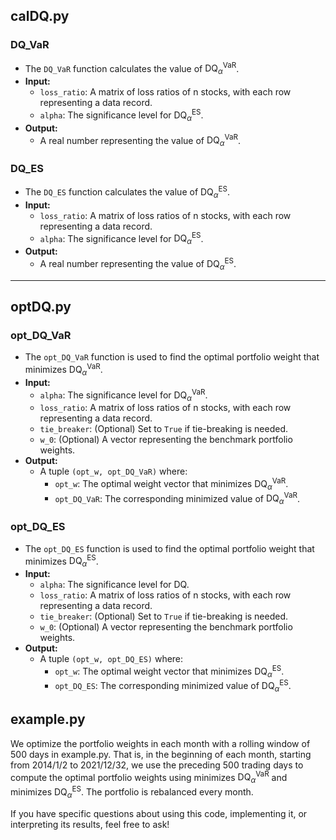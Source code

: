 ## calDQ.py

### DQ_VaR

- The `DQ_VaR` function calculates the value of $\mathrm{DQ}^{\mathrm{VaR}}_\alpha$.
- **Input:**
  - `loss_ratio`: A matrix of loss ratios of n stocks, with each row representing a data record.
  - `alpha`: The significance level for $\mathrm{DQ}^{\mathrm{ES}}_\alpha$.
- **Output:**
  - A real number representing the value of $\mathrm{DQ}^{\mathrm{VaR}}_\alpha$.

### DQ_ES

- The `DQ_ES` function calculates the value of $\mathrm{DQ}^{\mathrm{ES}}_\alpha$.
- **Input:**
  - `loss_ratio`: A matrix of loss ratios of n stocks, with each row representing a data record.
  - `alpha`: The significance level for $\mathrm{DQ}^{\mathrm{ES}}_\alpha$.
- **Output:**
  - A real number representing the value of $\mathrm{DQ}^{\mathrm{ES}}_\alpha$.

---




## optDQ.py

### opt_DQ_VaR

- The `opt_DQ_VaR` function is used to find the optimal portfolio weight that minimizes $\mathrm{DQ}^{\mathrm{VaR}}_\alpha$.
- **Input:**
  - `alpha`: The significance level for $\mathrm{DQ}^{\mathrm{VaR}}_\alpha$.
  - `loss_ratio`: A matrix of loss ratios of n stocks, with each row representing a data record.
  - `tie_breaker`: (Optional) Set to `True` if tie-breaking is needed.
  - `w_0`: (Optional) A vector representing the benchmark portfolio weights.
- **Output:**
  - A tuple `(opt_w, opt_DQ_VaR)` where:
    - `opt_w`: The optimal weight vector that minimizes $\mathrm{DQ}^{\mathrm{VaR}}_\alpha$.
    - `opt_DQ_VaR`: The corresponding minimized value of $\mathrm{DQ}^{\mathrm{VaR}}_\alpha$.

### opt_DQ_ES

- The `opt_DQ_ES` function is used to find the optimal portfolio weight that minimizes $\mathrm{DQ}^{\mathrm{ES}}_\alpha$.
- **Input:**
  - `alpha`: The significance level for DQ.
  - `loss_ratio`: A matrix of loss ratios of n stocks, with each row representing a data record.
  - `tie_breaker`: (Optional) Set to `True` if tie-breaking is needed.
  - `w_0`: (Optional) A vector representing the benchmark portfolio weights.
- **Output:**
  - A tuple `(opt_w, opt_DQ_ES)` where:
    - `opt_w`: The optimal weight vector that minimizes $\mathrm{DQ}^{\mathrm{ES}}_\alpha$.
    - `opt_DQ_ES`: The corresponding minimized value of $\mathrm{DQ}^{\mathrm{ES}}_\alpha$.


## example.py

We optimize the portfolio weights in each month with a rolling window of 500 days in example.py. That is, in the beginning of each month, starting from 2014/1/2 to 2021/12/32, we use the preceding 500 trading days
to compute the optimal portfolio weights using minimizes $\mathrm{DQ}^{\mathrm{VaR}}_\alpha$ and minimizes $\mathrm{DQ}^{\mathrm{ES}}_\alpha$. The portfolio is rebalanced every month.


If you have specific questions about using this code, implementing it, or interpreting its results, feel free to ask!